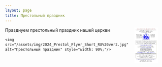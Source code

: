 ```yaml
---
layout: page
title: Престольный праздник
---
```


<div style="display: flex; justify-content: space-between; gap: 20px;">
  <div style="flex: 1;">
           Празднуем престольный праздник нашей церкви

    <img src="/assets/img/2024_Prestol_Flyer_Short_RU%20ver2.jpg" alt="Престольный праздник" style="width: 90%;"/>
  </div>
  <div style="flex: 1;">
    <img src="/assets/img/2024_Prestol_Flyer_Short_EN%20ver2.jpg" alt="Престольный праздник" style="width: 90%;"/>
  </div>
</div>
